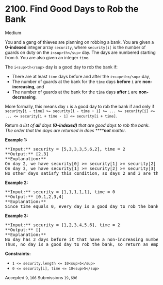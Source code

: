 # 2100. Find Good Days to Rob the Bank

Medium

You and a gang of thieves are planning on robbing a bank. You are given a **0-indexed** integer array `security`, where `security[i]` is the number of guards on duty on the `i<sup>th</sup>` day. The days are numbered starting from `0`. You are also given an integer `time`.

The `i<sup>th</sup>` day is a good day to rob the bank if:

* There are at least `time` days before and after the `i<sup>th</sup>` day,
* The number of guards at the bank for the `time` days **before** `i` are **non-increasing**, and
* The number of guards at the bank for the `time` days **after** `i` are **non-decreasing**.

More formally, this means day `i` is a good day to rob the bank if and only if `security[i - time] >= security[i - time + 1] >= ... >= security[i] <= ... <= security[i + time - 1] <= security[i + time]`.

Return _a list of **all** days **(0-indexed)** that are good days to rob the bank_. _The order that the days are returned in does ******not** matter._

**Example 1:**

<pre>
**Input:** security = [5,3,3,3,5,6,2], time = 2
**Output:** [2,3]
**Explanation:**
On day 2, we have security[0] >= security[1] >= security[2] <= security[3] <= security[4].
On day 3, we have security[1] >= security[2] >= security[3] <= security[4] <= security[5].
No other days satisfy this condition, so days 2 and 3 are the only good days to rob the bank.
</pre>

**Example 2:**

<pre>
**Input:** security = [1,1,1,1,1], time = 0
**Output:** [0,1,2,3,4]
**Explanation:**
Since time equals 0, every day is a good day to rob the bank, so return every day.
</pre>

**Example 3:**

<pre>
**Input:** security = [1,2,3,4,5,6], time = 2
**Output:** []
**Explanation:**
No day has 2 days before it that have a non-increasing number of guards.
Thus, no day is a good day to rob the bank, so return an empty list.
</pre>

**Constraints:**

* `1 <= security.length <= 10<sup>5</sup>`
* `0 <= security[i], time <= 10<sup>5</sup>`

Accepted `9,166` Submissions `19,696`
